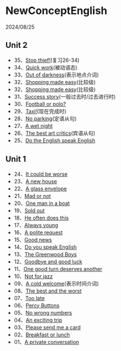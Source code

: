# NewConceptEnglish

2024/08/25

## Unit 2

- 35、[Stop thief!](https://github.com/L0NG1NG/NewConceptEnglish/blob/main/2/Lesson35.md)(复习26-34)
- 34、[Quick work](https://github.com/L0NG1NG/NewConceptEnglish/blob/main/2/Lesson34.md)(被动语态)
- 33、[Out of darkness](https://github.com/L0NG1NG/NewConceptEnglish/blob/main/2/Lesson33.md)(表示地点介词)
- 32、[Shopping made easy](https://github.com/L0NG1NG/NewConceptEnglish/blob/main/2/Lesson32.md)(比较级)
- 32、[Shopping made easy](https://github.com/L0NG1NG/NewConceptEnglish/blob/main/2/Lesson32.md)(比较级)
- 31、[Success story](https://github.com/L0NG1NG/NewConceptEnglish/blob/main/2/Lesson31.md)(一般过去时/过去进行时)
- 30、[Football or polo?](https://github.com/L0NG1NG/NewConceptEnglish/blob/main/2/Lesson30.md)
- 29、[Taxi!](https://github.com/L0NG1NG/NewConceptEnglish/blob/main/2/Lesson29.md)(现在完成时)
- 28、[No parking](https://github.com/L0NG1NG/NewConceptEnglish/blob/main/2/Lesson28.md)(定语从句)
- 27、[A wet night](https://github.com/L0NG1NG/NewConceptEnglish/blob/main/2/Lesson27.md)
- 26、[The best art critics](https://github.com/L0NG1NG/NewConceptEnglish/blob/main/2/Lesson26.md)(宾语从句)
- 25、[Do the English speak English](https://github.com/L0NG1NG/NewConceptEnglish/blob/main/2/Lesson25.md)

## Unit 1

- 24、[It could be worse](https://github.com/L0NG1NG/NewConceptEnglish/blob/main/2/Lesson24.md)
- 23、[A new house](https://github.com/L0NG1NG/NewConceptEnglish/blob/main/2/Lesson23.md)
- 22、[A glass envelope](https://github.com/L0NG1NG/NewConceptEnglish/blob/main/2/Lesson22.md)
- 21、[Mad or not](https://github.com/L0NG1NG/NewConceptEnglish/blob/main/2/Lesson21.md)
- 20、[One man in a boat](https://github.com/L0NG1NG/NewConceptEnglish/blob/main/2/Lesson20.md)
- 19、[Sold out](https://github.com/L0NG1NG/NewConceptEnglish/blob/main/2/Lesson19.md)
- 18、[He often does this](https://github.com/L0NG1NG/NewConceptEnglish/blob/main/2/Lesson18.md)
- 17、[Always young](https://github.com/L0NG1NG/NewConceptEnglish/blob/main/2/Lesson17.md)
- 16、[A polite request](https://github.com/L0NG1NG/NewConceptEnglish/blob/main/2/Lesson16.md)
- 15、[Good news](https://github.com/L0NG1NG/NewConceptEnglish/blob/main/2/Lesson15.md)
- 14、[Do you speak English](https://github.com/L0NG1NG/NewConceptEnglish/blob/main/2/Lesson14.md)
- 13、[The Greenwood Boys](https://github.com/L0NG1NG/NewConceptEnglish/blob/main/2/Lesson13.md)
- 12、[Goodbye and good luck](https://github.com/L0NG1NG/NewConceptEnglish/blob/main/2/Lesson12.md)
- 11、[One good turn deserves another](https://github.com/L0NG1NG/NewConceptEnglish/blob/main/2/Lesson11.md)
- 10、[Not for jazz](https://github.com/L0NG1NG/NewConceptEnglish/blob/main/2/Lesson10.md)
- 09、[A cold welcome](https://github.com/L0NG1NG/NewConceptEnglish/blob/main/2/Lesson09.md)(表示时间介词)
- 08、[The best and the worst](https://github.com/L0NG1NG/NewConceptEnglish/blob/main/2/Lesson08.md)
- 07、[Too late](https://github.com/L0NG1NG/NewConceptEnglish/blob/main/2/Lesson07.md)
- 06、[Percy Buttons](https://github.com/L0NG1NG/NewConceptEnglish/blob/main/2/Lesson06.md)
- 05、[No wrong numbers](https://github.com/L0NG1NG/NewConceptEnglish/blob/main/2/Lesson05.md)
- 04、[An exciting trip](https://github.com/L0NG1NG/NewConceptEnglish/blob/main/2/Lesson04.md)
- 03、[Please send me a card](https://github.com/L0NG1NG/NewConceptEnglish/blob/main/2/Lesson03.md)
- 02、[Breakfast or lunch](https://github.com/L0NG1NG/NewConceptEnglish/blob/main/2/Lesson02.md)
- 01、[A private conversation](https://github.com/L0NG1NG/NewConceptEnglish/blob/main/2/Lesson01.md)
